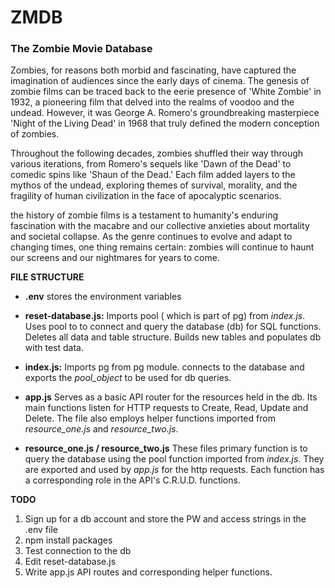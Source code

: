 # ZMDB

### The Zombie Movie Database

Zombies, for reasons both morbid and fascinating, have captured the imagination of audiences since the early days of cinema. The genesis of zombie films can be traced back to the eerie presence of 'White Zombie' in 1932, a pioneering film that delved into the realms of voodoo and the undead. However, it was George A. Romero's groundbreaking masterpiece 'Night of the Living Dead' in 1968 that truly defined the modern conception of zombies.

Throughout the following decades, zombies shuffled their way through various iterations, from Romero's sequels like 'Dawn of the Dead' to comedic spins like 'Shaun of the Dead.' Each film added layers to the mythos of the undead, exploring themes of survival, morality, and the fragility of human civilization in the face of apocalyptic scenarios.

the history of zombie films is a testament to humanity's enduring fascination with the macabre and our collective anxieties about mortality and societal collapse. As the genre continues to evolve and adapt to changing times, one thing remains certain: zombies will continue to haunt our screens and our nightmares for years to come.

**FILE STRUCTURE**

- **.env** stores the environment variables

- **reset-database.js:**
  Imports pool ( which is part of pg) from _index.js_. Uses pool to to connect and query the database (db) for SQL functions. Deletes all data and table structure. Builds new tables and populates db with test data.

- **index.js:**
  Imports pg from pg module. connects to the database and exports the _pool_object_ to be used for db queries.

- **app.js**
  Serves as a basic API router for the resources held in the db. Its main functions listen for HTTP requests to Create, Read, Update and Delete. The file also employs helper functions imported from _resource_one.js_ and _resource_two.js_.

- **resource_one.js / resource_two.js**
  These files primary function is to query the database using the pool function imported from _index.js_. They are exported and used by _app.js_ for the http requests. Each function has a corresponding role in the API's C.R.U.D. functions.

**TODO**

1. Sign up for a db account and store the PW and access strings in the .env file
2. npm install packages
3. Test connection to the db
4. Edit reset-database.js
5. Write app.js API routes and corresponding helper functions.
